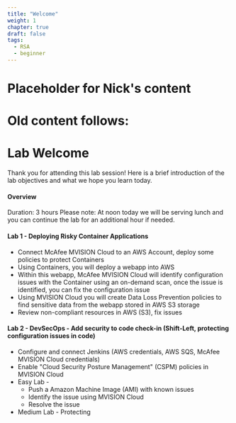 ```yaml
---
title: "Welcome"
weight: 1
chapter: true
draft: false
tags:
  - RSA
  - beginner
---
```


# Placeholder for Nick's content

# Old content follows:

# Lab Welcome

Thank you for attending this lab session! Here is a brief introduction of the lab objectives and what we hope you learn today. 

#### Overview
Duration: 3 hours
Please note: At noon today we will be serving lunch and you can continue the lab for an additional hour if needed.  

#### Lab 1 - Deploying Risky Container Applications
- Connect McAfee MVISION Cloud to an AWS Account, deploy some policies to protect Containers
- Using Containers, you will deploy a webapp into AWS
- Within this webapp, McAfee MVISION Cloud will identify configuration issues with the Container using an on-demand scan, once the issue is identified, you can fix the configuration issue
- Using MVISION Cloud you will create Data Loss Prevention policies to find sensitive data from the webapp stored in AWS S3 storage 
- Review non-compliant resources in AWS (S3), fix issues

#### Lab 2 - DevSecOps - Add security to code check-in (Shift-Left, protecting configuration issues in code)
- Configure and connect Jenkins (AWS credentials, AWS SQS, McAfee MVISION Cloud credentials)   
- Enable "Cloud Security Posture Management" (CSPM) policies in MVISION Cloud
- Easy Lab - 
  - Push a Amazon Machine Image (AMI) with known issues
  - Identify the issue using MVISION Cloud 
  - Resolve the issue
- Medium Lab - Protecting 
